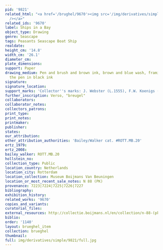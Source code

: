 ```yaml
---
pid: '9821'
related_html: "<a href='/brughel/9670'><img src='/img/derivatives/simple/9670/thumbnail.jpg'
  /></a>"
related_ids: '9670'
label: Ships in a Bay
object_type: Drawing
genre: Seascape
tags: Peasants Seascape Boat Ship
realdate: 
height_cm: '14.8'
width_cm: '26.1'
diameter_cm: 
plate_dimensions: 
support: Paper
drawing_medium: Pen and brush and brown ink, brown and blue wash, framing lines with
  the pen in black ink
signature: 
signature_location: 
support_marks: 'Collector''s marks: J. Webster (L.1555), F.W. Koenigs (L.1023a missing)'
further_inscription: Verso, "breugel"
collaborators: 
collaborator_notes: 
collectors_patrons: 
print_type: 
print_notes: 
printmaker: 
publisher: 
states: 
our_attribution: 
other_attribution_authorities: 'Bailey/Walker cat. #ROTT.MB.20'
ertz_1979: 
ertz_2008: 
bailey_walker: ROTT.MB.20
hollstein_no: 
collection_type: Public
location_country: Netherlands
location_city: Rotterdam
location_collection: Museum Boijmans Van Beuningen
location_or_most_recent_sale_notes: N 88 (PK)
provenance: 7223|7224|7225|7226|7227
bibliography: 
exhibition_history: 
related_works: '9670'
copies_and_variants: 
curatorial_files: 
external_resources: http://collectie.boijmans.nl/en/collection/n-88-(pk)
biblio: 
order: '1140'
layout: brueghel_item
collection: brueghel
thumbnail: 
full: img/derivatives/simple/9821/full.jpg
---
```

